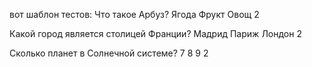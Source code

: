 вот шаблон тестов:
<q1>Что такое Арбуз?
<v1>Ягода
<v2>Фрукт
<v3>Овощ
<a>2

<q2>Какой город является столицей Франции?
<v1>Мадрид
<v2>Париж
<v3>Лондон
<a>2

<q3>Сколько планет в Солнечной системе?
<v1>7
<v2>8
<v3>9
<a>2
